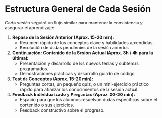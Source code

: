 # Estructura General de Cada Sesión

Cada sesión seguirá un flujo similar para mantener la consistencia y asegurar el aprendizaje:

1. **Repaso de la Sesión Anterior (Aprox. 15-20 min):**
   * Resumen rápido de los conceptos clave y habilidades aprendidas.
   * Resolución de dudas pendientes de la sesión anterior.
2. **Continuación: Contenido de la Sesión Actual (Aprox. 3h / 4h para la última):**
   * Presentación y desarrollo de los nuevos temas y subtemas programados.
   * Demostraciones prácticas y desarrollo guiado de código.
3. **Test de Conceptos (Aprox. 15-20 min):**
   * Preguntas cortas, un pequeño quiz, o un mini-ejercicio práctico rápido para afianzar los conocimientos de la sesión actual.
4. **Feedback Individualizado y Preguntas (Aprox. 20-30 min):**
   * Espacio para que los alumnos resuelvan dudas específicas sobre el contenido o sus ejercicios.
   * Feedback constructivo sobre el progreso.
